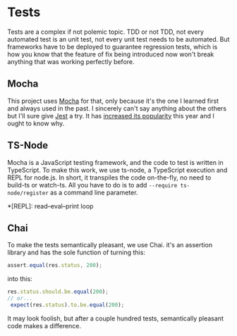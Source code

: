 # Tests

Tests are a complex if not polemic topic. TDD or not TDD, not every automated test is an unit test, not every unit test needs to be automated. But frameworks have to be deployed to guarantee regression tests, which is how you know that the feature of fix being introduced now won't break anything that was working perfectly before.

## Mocha

This project uses [Mocha](https://mochajs.org/) for that, only because it's the one I learned first and always used in the past. I sincerely can't say anything about the others but I'll sure give [Jest](https://jestjs.io/) a try. It has [increased its popularity](https://www.npmtrends.com/mocha-vs-jest-vs-jasmine-vs-karma) this year and I ought to know why.

## TS-Node

Mocha is a JavaScript testing framework, and the code to test is written in TypeScript. To make this work, we use ts-node, a TypeScript execution and REPL for node.js. In short, it transpiles the code on-the-fly, no need to build-ts or watch-ts. All you have to do is to add `--require ts-node/register` as a command line parameter.

*[REPL]: read–eval–print loop

## Chai

To make the tests semantically pleasant, we use Chai. it's an assertion library and has the sole function of turning this:

```Typescript
assert.equal(res.status, 200);
```

into this:

```Typescript
res.status.should.be.equal(200);
// or...
 expect(res.status).to.be.equal(200);
```

It may look foolish, but after a couple hundred tests, semantically pleasant code makes a difference.

